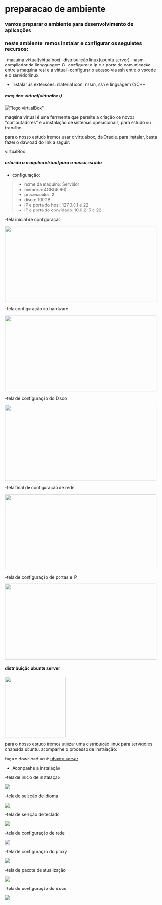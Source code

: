 # preparacao de ambiente
### vamos preparar o ambiente para  desenvolvimento de aplicações

### neste ambiente iremos instalar e    configurar os seguintes recursos:

-maquina virtual(virtualbox)
-distribuiição linux(ubuntu server)
-nasm
-compilador da linngguagem C
-configurar o ip e a porta de
 comunicação entre a maquina real e a 
 virtual
 -configurar o acesso via ssh entre o
 vscode e o servidorlinux
 - Instalar as extensões: material
 icon, nasm, ssh e linguagem C/C++

 ##### maquina virtual(virtualbox)

 !["logo virtualBox"](VIRTUALBOX.PNG
 )

 maquina virtual é uma ferrmenta que
 permite a criação de novos "computadores"
 e a instalação de sistemas
 operacionais, para estudo ou trabalho.

 para o nosso estudo iremos usar o
 virtualbox, da Oracle.
 para instalar, basta fazer o dawload
 do link a seguir:

 <a hraf="https://www.virtualbox.org/wiki/Downloads" target="_blank"> 
 virtualBox </a>

 ##### criando a maquina virtual para o nosso estudo

 - configuração:
  > - nome da maquina: Servidor
  > - memoria: 4GB(4096)
  > - processador: 2
  > - disco: 100GB
  > - IP e porta do host: 127.0.0.1 e 22
  > - IP e porta do convidado: 10.0.2.15 e 22

-tela inicial de configuração

<img src=tela_configuracao_1png.png width=500
height=250>

-tela configuração do hardware

<img src=tela_configuração2png.png width=500
height=250>

-tela de configuração do Disco

<img src=tela_configuração3_png.png width=500
height=250>

-tela final de configuração de rede

<img src=tela_configuração5_png.png width=500
height=250>

-tela de configuração de portas e IP

<img src=tela_configuração6_png.png width=500
height=250>

#### distribuição ubuntu server

<img src=logo_ubuntu.png width=200 height=200>

para o nosso estudo iremos utilizar uma
distribuição linux para servidores chamada ubuntu. acompanhe o processo de instalação:

faça o download aqui:
<a href="https://ubuntu.com/download/server"
target="_blank"> ubuntu server </a>

- Aconpanhe a instalação

-tela de inicio de instalação

<img src=tela_de_inicio.png>


-tela de seleção de idioma

<img src=selecionar_idiomas.png>


-tela de seleção de teclado

<img src=portugues_do_brasil.png>

-tela de configuração de rede

<img src=configuração_de_rede.png>

-tela de configuração do proxy

<img src=configuração_do_proxy.png>

-tela de pacote de atualização

<img src=tela_de_atualização.png>

-tela de configuração do disco

<img src=configuração_do_disco.png>




